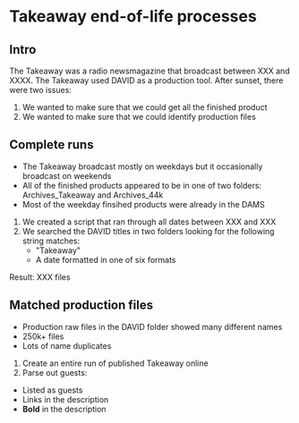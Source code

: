 # Takeaway end-of-life processes
## Intro
The Takeaway was a radio newsmagazine that broadcast between XXX and XXXX. 
The Takeaway used DAVID as a production tool.
After sunset, there were two issues:
1. We wanted to make sure that we could get all the finished product
2. We wanted to make sure that we could identify production files
## Complete runs
- The Takeaway broadcast mostly on weekdays but it occasionally broadcast on weekends
- All of the finished products appeared to be in one of two folders: Archives_Takeaway and Archives_44k
- Most of the weekday finsihed products were already in the DAMS
1. We created a script that ran through all dates between XXX and XXX
2. We searched the DAVID titles in two folders looking for the following string matches:
    - "Takeaway"
    - A date formatted in one of six formats

Result: XXX files

## Matched production files
- Production raw files in the DAVID folder showed many different names
- 250k+ files
- Lots of name duplicates
1. Create an entire run of published Takeaway online
2. Parse out guests:
  - Listed as guests
  - Links in the description
  - **Bold** in the description



